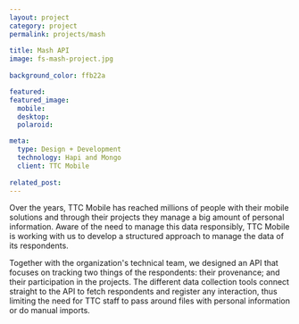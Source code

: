 ```yaml
---
layout: project
category: project
permalink: projects/mash
  
title: Mash API
image: fs-mash-project.jpg
  
background_color: ffb22a

featured:
featured_image: 
  mobile: 
  desktop:
  polaroid:

meta: 
  type: Design + Development
  technology: Hapi and Mongo
  client: TTC Mobile
  
related_post:
---
```

Over the years, TTC Mobile has reached millions of people with their mobile solutions and through their projects they manage a big amount of personal information. Aware of the need to manage this data responsibly, TTC Mobile is working with us to develop a structured approach to manage the data of its respondents.

Together with the organization's technical team, we designed an API that focuses on tracking two things of the respondents: their provenance; and their participation in the projects. The different data collection tools connect straight to the API to fetch respondents and register any interaction, thus limiting the need for TTC staff to pass around files with personal information or do manual imports.